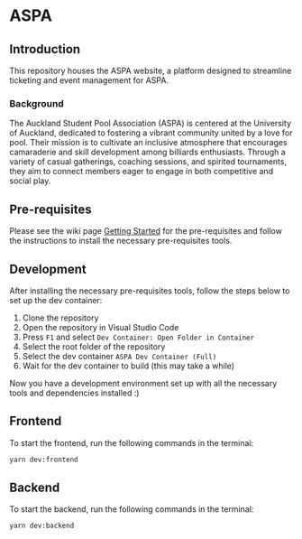 # ASPA

## Introduction
This repository houses the ASPA website, a platform designed to streamline ticketing and event management for ASPA. 

### Background
The Auckland Student Pool Association (ASPA) is centered at the University of Auckland, dedicated to fostering a vibrant community united by a love for pool. Their mission is to cultivate an inclusive atmosphere that encourages camaraderie and skill development among billiards enthusiasts. Through a variety of casual gatherings, coaching sessions, and spirited tournaments, they aim to connect members eager to engage in both competitive and social play.

## Pre-requisites

Please see the wiki page [Getting Started](https://github.com/UoaWDCC/aspa-portal-v3/wiki/GettingStarted) for the pre-requisites and follow the instructions to install the necessary pre-requisites tools.

## Development

After installing the necessary pre-requisites tools, follow the steps below to set up the dev container:

1. Clone the repository
2. Open the repository in Visual Studio Code
3. Press `F1` and select `Dev Container: Open Folder in Container`
4. Select the root folder of the repository
5. Select the dev container `ASPA Dev Container (Full)`
6. Wait for the dev container to build (this may take a while)

Now you have a development environment set up with all the necessary tools and dependencies installed :)

## Frontend

To start the frontend, run the following commands in the terminal:

```bash
yarn dev:frontend
```

## Backend

To start the backend, run the following commands in the terminal:

```bash
yarn dev:backend
```
